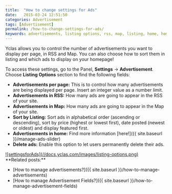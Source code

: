 ```yaml
---
title:  "How to change settings for Ads"
date:   2015-03-24 12:51:50
categories: Advertisement
tags: [Advertisement]
permalink: /how-to-change-settings-for-ads/
keywords: advertisements, listing options, rss, map, listing, home, homepage, slider
---
```

Yclas allows you to control the number of advertisements you want to display per page, in RSS and Map. You can also choose how to sort them in listing and which ads to display on your homepage!

To access these settings, go to the Panel, **Settings** -> **Advertisement**. Choose **Listing Options** section to find the following fields: 

+ **Advertisements per page:** This is to control how many advertisements are being displayed per page. Insert an integer value as a number limit.
+ **Advertisements in RSS:** How many ads are going to appear in the RSS of your site.
+ **Advertisements in Map:** How many ads are going to appear in the Map of your site.
+ **Sort by Listing:** Sort ads in alphabetical order (ascending or descending), sort by price (highest or lowest first), date posted (newest or oldest) and display featured first.
+ **Advertisements in home:** Find more information [here!]({{ site.baseurl }}/manage-ads-slider)
+ **Delete ads:** Enable this option to let users permanently delete their ads.

<a href="//docs.yclas.com/images/listing-options.png" class="thumbnail gallery-item" data-gallery>
![settingsforAds](//docs.yclas.com/images/listing-options.png) 
</a>

<br>
**Related posts:**

* [How to manage advertisements?]({{ site.baseurl }}/how-to-manage-advertisements)
* [How to manage Advertisement Fields?]({{ site.baseurl }}/how-to-manage-advertisement-fields)

